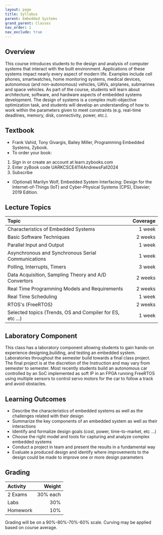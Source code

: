 ```yaml
---
layout: page
title: Syllabus
parent: Embedded Systems
grand_parent: Classes
nav_order: 1
nav_exclude: true
---
```


## Overview

This course introduces students to the design and analysis of computer systems that interact with the built environment. Applications of these systems impact nearly every aspect of modern life. Examples include cell phones, smartwatches, home monitoring systems, medical devices, autonomous (and non-autonomous) vehicles, UAVs, airplanes, submarines and space vehicles.  As part of the course, students will learn about architecture, software, and hardware aspects of embedded systems development. The design of systems is a complex multi-objective optimization task, and students will develop an understanding of how to work within the parameters given to meet constraints (e.g. real-time deadlines, memory, disk, connectivity, power, etc.).

## Textbook

- Frank Vahid, Tony Givargis, Bailey Miller, Programming Embedded Systems, Zybook.
- To order your book:
1. Sign in or create an account at learn.zybooks.com
2. Enter zyBook code UARKCSCE4114AndrewsFall2024
3. Subscribe


- (Optional) Marilyn Wolf, Embedded System Interfacing: Design for the Internet-of-Things (IoT) and Cyber-Physical Systems (CPS), Elsevier; 2019 Edition.

## Lecture Topics

| Topic                                                           | Coverage |
|:--------------------------------------------------------------- | --------:|
| Characteristics of Embedded Systems                             | 1 week   |
| Basic Software Techniques                                       | 2 weeks  |
| Parallel Input and Output                                       | 1 week   |
| Asynchronous and Synchronous Serial Communications              | 1 week   |
| Polling, Interrupts, Timers                                     | 3 week   |
| Data Acquisition, Sampling Theory and A/D Convertors            | 2 weeks  |
| Real Time Programming Models and Requirements                   | 2 weeks  |
| Real Time Scheduling                                            | 1 week   |
| RTOS's (FreeRTOS)                                               | 2 weeks  |
| Selected topics (Trends, OS and Compiler for ES, etc ...)       | 1 week   |

## Laboratory Component

This class has a laboratory component allowing students to gain hands-on experience designing,building, and testing an embedded system. Laboratories throughout the semester build towards a final class project. The final project is at the discretion of the Instruction and may vary from semester to semester.  Most recently students build an autonomous car controlled by an SoC implemented as soft IP in an FPGA running FreeRTOS using multiple sensors to control servo motors for the car to follow a track and avoid obstacles.

## Learning Outcomes

- Describe the characteristics of embedded systems as well as the challenges related with their design
- Summarize the key components of an embedded system as well as their interactions
- Identify and formalize design goals (cost, power, time-to-market, etc ...)
- Choose the right model and tools for capturing and analyze complex embedded systems
- Conduct a project in team and present the results in a fundamental way
- Evaluate a produced design and identify where improvements to the design could be made to improve one or more design parameters

## Grading

| Activity |   Weight |
|:-------- | --------:|
| 2 Exams  | 30% each |
| Labs     |      30% |
| Homework |      10% |

Grading will be on a 90%-80%-70%-60% scale.  Curving may be applied based on course average.
